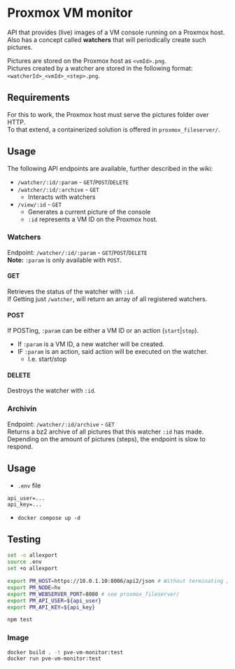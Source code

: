 # Proxmox VM monitor
API that provides (live) images of a VM console running on a Proxmox host.  
Also has a concept called **watchers** that will periodically create such pictures.  

Pictures are stored on the Proxmox host as `<vmId>.png`.  
Pictures created by a watcher are stored in the following format: `<watcherId>_<vmId>_<step>.png`.

## Requirements
For this to work, the Proxmox host must serve the pictures folder over HTTP.  
To that extend, a containerized solution is offered in `proxmox_fileserver/`.

## Usage
The following API endpoints are available, further described in the wiki:  
- `/watcher/:id/:param` - `GET`/`POST`/`DELETE`
- `/watcher/:id/:archive` - `GET`
   - Interacts with watchers
- `/view/:id` - `GET`
   - Generates a current picture of the console
   - `:id` represents a VM ID on the Proxmox host.


### Watchers
Endpoint: `/watcher/:id/:param` - `GET`/`POST`/`DELETE`  
**Note:** `:param` is only available with `POST`.  

#### GET
Retrieves the status of the watcher with `:id`.  
If Getting just `/watcher`, will return an array of all registered watchers.

#### POST
If POSTing, `:param` can be either a VM ID or an action (`start`|`stop`).  
- If `:param` is a VM ID, a new watcher will be created.
- IF `:param` is an action, said action will be executed on the watcher.
   - I.e. start/stop

#### DELETE
Destroys the watcher with `:id`.

### Archivin
Endpoint: `/watcher/:id/archive` - `GET`  
Returns a bz2 archive of all pictures that this watcher `:id` has made.  
Depending on the amount of pictures (steps), the endpoint is slow to respond.

## Usage
- `.env` file
```
api_user=...
api_key=...
```
- `docker compose up -d`

## Testing
```bash
set -o allexport
source .env
set +o allexport

export PM_HOST=https://10.0.1.10:8006/api2/json # Without terminating /
export PM_NODE=hv
export PM_WEBSERVER_PORT=8080 # see proxmox_fileserver/
export PM_API_USER=${api_user}
export PM_API_KEY=${api_key}

npm test
```

### Image
```bash
docker build . -t pve-vm-monitor:test
docker run pve-vm-monitor:test
```